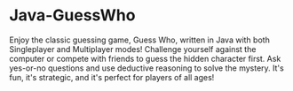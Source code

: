 # Java-GuessWho
Enjoy the classic guessing game, Guess Who, written in Java with both Singleplayer and Multiplayer modes! Challenge yourself against the computer or compete with friends to guess the hidden character first. Ask yes-or-no questions and use deductive reasoning to solve the mystery. It's fun, it's strategic, and it's perfect for players of all ages!
